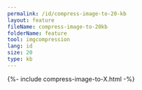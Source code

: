 ```yaml
---
permalink: /id/compress-image-to-20-kb
layout: feature
fileName: compress-image-to-20kb
folderName: feature
tool: imgcompression
lang: id
size: 20
type: kb
---
```


{%- include compress-image-to-X.html -%}
